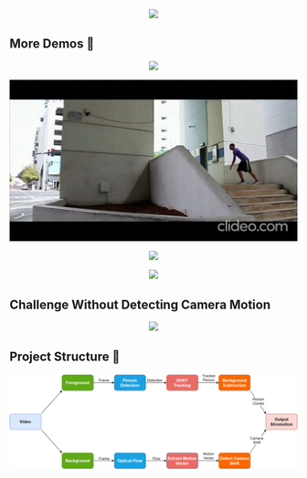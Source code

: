 <p align=center>
    <img src="./img/result2.gif">
</p>

## More Demos 🎥

<p align=center>
    <img src="./img/good3.gif">
</p>
<p align=center>
    <img src="./img/good2.gif">
</p>
<p align=center>
    <img src="./img/good4.gif">
</p>
<p align=center>
    <img src="./img/good.gif">
</p>

## Challenge Without Detecting Camera Motion

<p align=center>
    <img src="./img/challenge.gif">
</p>

## Project Structure 🔨

<p align=center>
    <img src="./img/structure2.PNG">
</p>